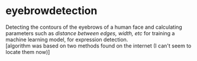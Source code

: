 # eyebrowdetection
Detecting the contours of the eyebrows of a human face and calculating parameters such as <i>distance between edges, width, etc</i> for training a machine learning model, for expression detection.<br>
[algorithm was based on two methods found on the internet (I can't seem to locate them now)]
